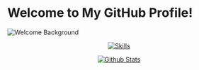 # Welcome to My GitHub Profile!

![Welcome Background](https://user-images.githubusercontent.com/50290580/124369381-11ed1800-dc74-11eb-90a9-2ff2073c3b97.jpg)

<p align="center">
  <a href="https://microsoft.com">
    <img src="https://skillicons.dev/icons?i=python,vscode,lua" alt="Skills" />
  </a>
</p>

<p align="center">
  <a href="#">
    <img src="https://github-readme-stats.vercel.app/api?username=dnsamp&theme=blueberry&count_private=true&hide_border=true&line_height=20" alt="Github Stats" />
  </a>
</p>
